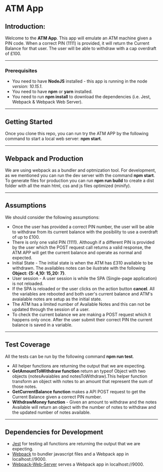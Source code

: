 # ATM App

## Introduction:

Welcome to the **ATM App**. This app will emulate an ATM machine given a PIN code. When a correct PIN (1111) is provided, it will return the Current Balance for that user. The user will be able to withdraw with a cap overdraft of £100.

***

### Prerequisites

* You need to have **NodeJS** installed - this app is running in the node *version: 10.15.1*. 
* You need to have **npm** or **yarn** installed.
* You need to run **npm install** to download the dependencies (i.e. Jest, Webpack & Webpack Web Server).

***

## Getting Started

Once you clone this repo, you can run try the ATM APP by the following command to start a local web server: **npm start**.

***

## Webpack and Production

We are using webpack as a bundler and optmization tool. For development, as we mentioned you can run the dev server with the command **npm start**. To generate files for production you can run **npm run build** to create a dist folder with all the main html, css and js files optimized (minify).

***

## Assumptions

We should consider the following assumptions:

* Once the user has provided a correct PIN number, the user will be able to withdraw from its current balance with the posibility to use a overdraft of up to £100.
* There is only one valid PIN (1111). Although if a different PIN is provided by the user which the POST request call returns a valid response, the ATM APP will get the current balance and operate as normal and expected.
* Initial State - The initial state is when the ATM has £310 available to be withdrawn. The availables notes can be ilustrate with the following **Object: {5: 4,10: 15,20: 7}**.
* User session - A user session is while the SPA (Single-page application) is not reloaded. 
* If the SPA is reloaded or the user clicks on the action button **cancel**. All the variables are rebooted and both user's current balance and ATM's avaialable notes are setup as the initial state.
* The ATM has a limited number of Available Notes and this can not be updated through the session of a user.
* To check the current balance we are making a POST request which it happens only once. After the user submit their correct PIN the current balance is saved in a variable.

***

## Test Coverage

All the tests can be run by the following command **npm run test**.

* All helper functions are returning the output that we are expecting.
* **GetAmountToWithdraw function** return an typeof Object with two objects (notesAvaiables and notesToWithdraw).This helper function transform an object with notes to an amount that represent the sum of those notes.
* **GetCurrentBalance function** makes a API POST request to get the Current Balance given a correct PIN number.
* **WithdrawMoney function** - Given an amount to withdraw and the notes Available will return an object with the number of notes to withdraw and the updated number of notes available.


***

## Dependencies for Development

* [Jest](https://github.com/facebook/jest) for testing all functions are returning the output that we are expecting.
* [Webpack](https://github.com/webpack/webpack) to bundler javascript files and  a Webpack app in localhost://9000.
* [Webpack-Web-Server](https://github.com/webpack/webpack-dev-server) serves a Webpack app in localhost://9000.




